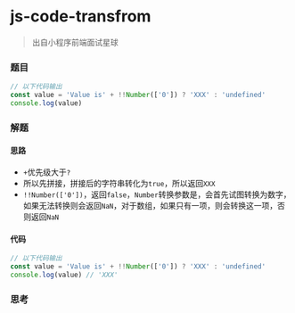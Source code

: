 # js-code-transfrom

> 出自小程序前端面试星球

### 题目

```javascript
// 以下代码输出
const value = 'Value is' + !!Number(['0']) ? 'XXX' : 'undefined'
console.log(value)
```



### 解题

#### 思路

* `+`优先级大于`?`
* 所以先拼接，拼接后的字符串转化为`true`，所以返回`XXX`
* `!!Number(['0'])`，返回`false`，`Number`转换参数是，会首先试图转换为数字，如果无法转换则会返回`NaN`，对于数组，如果只有一项，则会转换这一项，否则返回`NaN`

#### 代码

```javascript
// 以下代码输出
const value = 'Value is' + !!Number(['0']) ? 'XXX' : 'undefined'
console.log(value) // 'XXX'
```



### 思考

